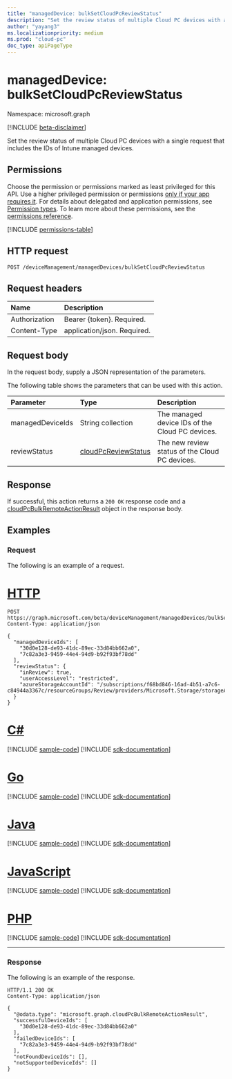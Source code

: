 ```yaml
---
title: "managedDevice: bulkSetCloudPcReviewStatus"
description: "Set the review status of multiple Cloud PC devices with a single request that includes the IDs of Intune managed devices."
author: "yayang3"
ms.localizationpriority: medium
ms.prod: "cloud-pc"
doc_type: apiPageType
---
```


# managedDevice: bulkSetCloudPcReviewStatus

Namespace: microsoft.graph

[!INCLUDE [beta-disclaimer](../../includes/beta-disclaimer.md)]

Set the review status of multiple Cloud PC devices with a single request that includes the IDs of Intune managed devices.

## Permissions
Choose the permission or permissions marked as least privileged for this API. Use a higher privileged permission or permissions [only if your app requires it](/graph/permissions-overview#best-practices-for-using-microsoft-graph-permissions). For details about delegated and application permissions, see [Permission types](/graph/permissions-overview#permission-types). To learn more about these permissions, see the [permissions reference](/graph/permissions-reference).

<!-- { "blockType": "permissions", "name": "manageddevice_bulksetcloudpcreviewstatus" } -->
[!INCLUDE [permissions-table](../includes/permissions/manageddevice-bulksetcloudpcreviewstatus-permissions.md)]

## HTTP request

<!-- {
  "blockType": "ignored"
}
-->
``` http
POST /deviceManagement/managedDevices/bulkSetCloudPcReviewStatus
```

## Request headers
|Name|Description|
|:---|:---|
|Authorization|Bearer {token}. Required.|
|Content-Type|application/json. Required.|

## Request body
In the request body, supply a JSON representation of the parameters.

The following table shows the parameters that can be used with this action.

|Parameter|Type|Description|
|:---|:---|:---|
|managedDeviceIds|String collection|The managed device IDs of the Cloud PC devices.|
|reviewStatus|[cloudPcReviewStatus](../resources/cloudpcreviewstatus.md)|The new review status of the Cloud PC devices. |


## Response

If successful, this action returns a `200 OK` response code and a [cloudPcBulkRemoteActionResult](../resources/cloudpcbulkremoteactionresult.md) object in the response body.

## Examples

### Request

The following is an example of a request.


# [HTTP](#tab/http)
<!-- {
  "blockType": "request",
  "name": "manageddevicethis.bulksetcloudpcreviewstatus"
}
-->
``` http
POST https://graph.microsoft.com/beta/deviceManagement/managedDevices/bulkSetCloudPcReviewStatus
Content-Type: application/json

{
  "managedDeviceIds": [
    "30d0e128-de93-41dc-89ec-33d84bb662a0",
    "7c82a3e3-9459-44e4-94d9-b92f93bf78dd"
  ],
  "reviewStatus": {
    "inReview": true,
    "userAccessLevel": "restricted",
    "azureStorageAccountId": "/subscriptions/f68bd846-16ad-4b51-a7c6-c84944a3367c/resourceGroups/Review/providers/Microsoft.Storage/storageAccounts/snapshotsUnderReview"
  }
}
```

# [C#](#tab/csharp)
[!INCLUDE [sample-code](../includes/snippets/csharp/manageddevicethisbulksetcloudpcreviewstatus-csharp-snippets.md)]
[!INCLUDE [sdk-documentation](../includes/snippets/snippets-sdk-documentation-link.md)]

# [Go](#tab/go)
[!INCLUDE [sample-code](../includes/snippets/go/manageddevicethisbulksetcloudpcreviewstatus-go-snippets.md)]
[!INCLUDE [sdk-documentation](../includes/snippets/snippets-sdk-documentation-link.md)]

# [Java](#tab/java)
[!INCLUDE [sample-code](../includes/snippets/java/manageddevicethisbulksetcloudpcreviewstatus-java-snippets.md)]
[!INCLUDE [sdk-documentation](../includes/snippets/snippets-sdk-documentation-link.md)]

# [JavaScript](#tab/javascript)
[!INCLUDE [sample-code](../includes/snippets/javascript/manageddevicethisbulksetcloudpcreviewstatus-javascript-snippets.md)]
[!INCLUDE [sdk-documentation](../includes/snippets/snippets-sdk-documentation-link.md)]

# [PHP](#tab/php)
[!INCLUDE [sample-code](../includes/snippets/php/manageddevicethisbulksetcloudpcreviewstatus-php-snippets.md)]
[!INCLUDE [sdk-documentation](../includes/snippets/snippets-sdk-documentation-link.md)]

---

### Response

The following is an example of the response.

<!-- {
  "blockType": "response",
  "@odata.type": "microsoft.graph.cloudPcBulkRemoteActionResult",
  "name": "manageddevicethis.bulksetcloudpcreviewstatus"
}
-->
``` http
HTTP/1.1 200 OK
Content-Type: application/json

{
  "@odata.type": "microsoft.graph.cloudPcBulkRemoteActionResult",
  "successfulDeviceIds": [
    "30d0e128-de93-41dc-89ec-33d84bb662a0"
  ],
  "failedDeviceIds": [
    "7c82a3e3-9459-44e4-94d9-b92f93bf78dd"
  ],
  "notFoundDeviceIds": [],
  "notSupportedDeviceIds": []
}
```

